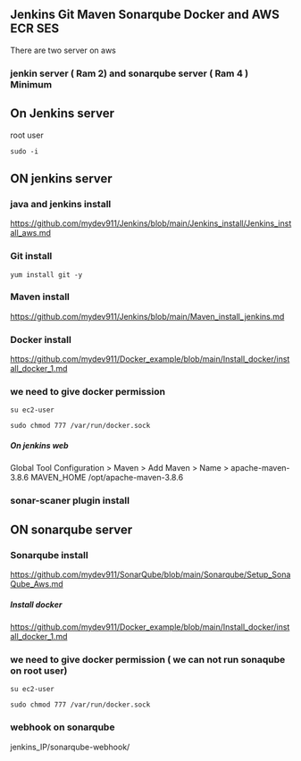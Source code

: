 ## Jenkins Git Maven Sonarqube Docker and AWS ECR SES

There are two server on aws 
### jenkin server ( Ram 2) and sonarqube server ( Ram 4 ) Minimum
## On Jenkins server
root user
```
sudo -i
```

## ON jenkins server
### java and jenkins install
https://github.com/mydev911/Jenkins/blob/main/Jenkins_install/Jenkins_install_aws.md
### Git install
```
yum install git -y
```
### Maven install
https://github.com/mydev911/Jenkins/blob/main/Maven_install_jenkins.md

### Docker install
https://github.com/mydev911/Docker_example/blob/main/Install_docker/install_docker_1.md

### we need to give docker permission
```
su ec2-user
```
```
sudo chmod 777 /var/run/docker.sock
```

##### On jenkins web
Global Tool Configuration > Maven > Add Maven > 
Name > apache-maven-3.8.6
MAVEN_HOME
/opt/apache-maven-3.8.6
### sonar-scaner plugin install


## ON sonarqube server

### Sonarqube install
https://github.com/mydev911/SonarQube/blob/main/Sonarqube/Setup_SonaQube_Aws.md

##### Install docker
https://github.com/mydev911/Docker_example/blob/main/Install_docker/install_docker_1.md

### we need to give docker permission ( we can not run sonaqube on root user)
```
su ec2-user
```
```
sudo chmod 777 /var/run/docker.sock
```

### webhook on sonarqube
jenkins_IP/sonarqube-webhook/












